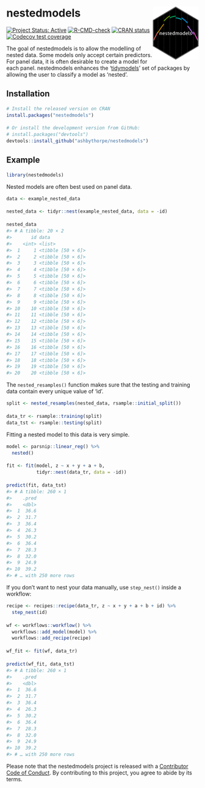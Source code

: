 
<!-- README.md is generated from README.Rmd. Please edit that file -->

# nestedmodels <img src="man/figures/logo.png" align="right" height="139" />

<!-- badges: start -->

[![Project Status:
Active](https://www.repostatus.org/badges/latest/active.svg)](https://www.repostatus.org/#active)
[![R-CMD-check](https://github.com/ashbythorpe/nestedmodels/actions/workflows/R-CMD-check.yaml/badge.svg)](https://github.com/ashbythorpe/nestedmodels/actions/workflows/R-CMD-check.yaml)
[![CRAN
status](https://www.r-pkg.org/badges/version/nestedmodels)](https://CRAN.R-project.org/package=nestedmodels)
[![Codecov test
coverage](https://codecov.io/gh/ashbythorpe/nestedmodels/branch/main/graph/badge.svg)](https://app.codecov.io/gh/ashbythorpe/nestedmodels?branch=main)
<!-- badges: end -->

The goal of nestedmodels is to allow the modelling of nested data. Some
models only accept certain predictors. For panel data, it is often
desirable to create a model for each panel. nestedmodels enhances the
‘[tidymodels](https://www.tidymodels.org/)’ set of packages by allowing
the user to classify a model as ‘nested’.

## Installation

``` r
# Install the released version on CRAN
install.packages("nestedmodels")

# Or install the development version from GitHub:
# install.packages("devtools")
devtools::install_github("ashbythorpe/nestedmodels")
```

## Example

``` r
library(nestedmodels)
```

Nested models are often best used on panel data.

``` r
data <- example_nested_data

nested_data <- tidyr::nest(example_nested_data, data = -id)

nested_data
#> # A tibble: 20 × 2
#>       id data             
#>    <int> <list>           
#>  1     1 <tibble [50 × 6]>
#>  2     2 <tibble [50 × 6]>
#>  3     3 <tibble [50 × 6]>
#>  4     4 <tibble [50 × 6]>
#>  5     5 <tibble [50 × 6]>
#>  6     6 <tibble [50 × 6]>
#>  7     7 <tibble [50 × 6]>
#>  8     8 <tibble [50 × 6]>
#>  9     9 <tibble [50 × 6]>
#> 10    10 <tibble [50 × 6]>
#> 11    11 <tibble [50 × 6]>
#> 12    12 <tibble [50 × 6]>
#> 13    13 <tibble [50 × 6]>
#> 14    14 <tibble [50 × 6]>
#> 15    15 <tibble [50 × 6]>
#> 16    16 <tibble [50 × 6]>
#> 17    17 <tibble [50 × 6]>
#> 18    18 <tibble [50 × 6]>
#> 19    19 <tibble [50 × 6]>
#> 20    20 <tibble [50 × 6]>
```

The `nested_resamples()` function makes sure that the testing and
training data contain every unique value of ‘id’.

``` r
split <- nested_resamples(nested_data, rsample::initial_split())

data_tr <- rsample::training(split)
data_tst <- rsample::testing(split)
```

Fitting a nested model to this data is very simple.

``` r
model <- parsnip::linear_reg() %>%
  nested()

fit <- fit(model, z ~ x + y + a + b, 
           tidyr::nest(data_tr, data = -id))

predict(fit, data_tst)
#> # A tibble: 260 × 1
#>    .pred
#>    <dbl>
#>  1  36.6
#>  2  31.7
#>  3  36.4
#>  4  26.3
#>  5  30.2
#>  6  36.4
#>  7  28.3
#>  8  32.0
#>  9  24.9
#> 10  39.2
#> # … with 250 more rows
```

If you don’t want to nest your data manually, use `step_nest()` inside a
workflow:

``` r
recipe <- recipes::recipe(data_tr, z ~ x + y + a + b + id) %>%
  step_nest(id)

wf <- workflows::workflow() %>%
  workflows::add_model(model) %>%
  workflows::add_recipe(recipe)

wf_fit <- fit(wf, data_tr)

predict(wf_fit, data_tst)
#> # A tibble: 260 × 1
#>    .pred
#>    <dbl>
#>  1  36.6
#>  2  31.7
#>  3  36.4
#>  4  26.3
#>  5  30.2
#>  6  36.4
#>  7  28.3
#>  8  32.0
#>  9  24.9
#> 10  39.2
#> # … with 250 more rows
```

Please note that the nestedmodels project is released with a
[Contributor Code of
Conduct](https://ashbythorpe.github.io/nestedmodels/CODE_OF_CONDUCT.html).
By contributing to this project, you agree to abide by its terms.

